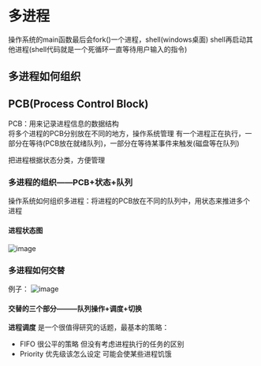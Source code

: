 # 多进程  

操作系统的main函数最后会fork()一个进程，shell(windows桌面)  shell再启动其他进程(shell代码就是一个死循环一直等待用户输入的指令)  

## 多进程如何组织  

## PCB(Process Control Block)  

PCB：用来记录进程信息的数据结构  
将多个进程的PCB分别放在不同的地方，操作系统管理  有一个进程正在执行，一部分在等待(PCB放在就绪队列)，一部分在等待某事件来触发(磁盘等在队列)  

把进程根据状态分类，方便管理  

### 多进程的组织——PCB+状态+队列  

操作系统如何组织多进程：将进程的PCB放在不同的队列中，用状态来推进多个进程  

#### 进程状态图  

![image](https://user-images.githubusercontent.com/58176267/155971537-e05ed292-dfe6-4276-b539-64d95b1a77b1.png)

### 多进程如何交替  

例子：
![image](https://user-images.githubusercontent.com/58176267/155972500-d2667bed-2dcc-4d36-9701-6087a17ca940.png)

#### 交替的三个部分———队列操作+调度+切换  

**进程调度**  是一个很值得研究的话题，最基本的策略： 
* FIFO 很公平的策略 但没有考虑进程执行的任务的区别  
* Priority  优先级该怎么设定 可能会使某些进程饥饿  

